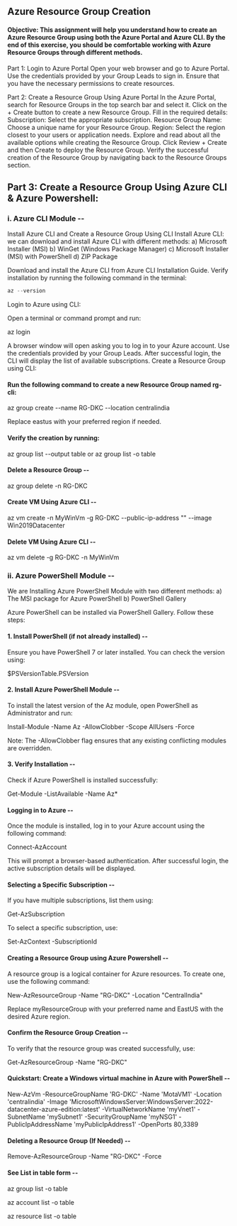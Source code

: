 ## Azure Resource Group Creation

#### Objective: This assignment will help you understand how to create an Azure Resource Group using both the Azure Portal and Azure CLI. By the end of this exercise, you should be comfortable working with Azure Resource Groups through different methods.

Part 1: Login to Azure Portal
Open your web browser and go to Azure Portal.
Use the credentials provided by your Group Leads to sign in.
Ensure that you have the necessary permissions to create resources.

Part 2: Create a Resource Group Using Azure Portal
In the Azure Portal, search for Resource Groups in the top search bar and select it.
Click on the + Create button to create a new Resource Group.
Fill in the required details:
Subscription: Select the appropriate subscription.
Resource Group Name: Choose a unique name for your Resource Group.
Region: Select the region closest to your users or application needs.
Explore and read about all the available options while creating the Resource Group.
Click Review + Create and then Create to deploy the Resource Group.
Verify the successful creation of the Resource Group by navigating back to the Resource Groups section.

## Part 3: Create a Resource Group Using Azure CLI & Azure Powershell:

### i. Azure CLI Module --
Install Azure CLI and Create a Resource Group Using CLI
Install Azure CLI:
we can download and install Azure CLI with different methods:
a) Microsoft Installer (MSI)
b) WinGet (Windows Package Manager)
c) Microsoft Installer (MSI) with PowerShell
d) ZIP Package

Download and install the Azure CLI from Azure CLI Installation Guide.
Verify installation by running the following command in the terminal:
```powershell
az --version
```
Login to Azure using CLI:

Open a terminal or command prompt and run:

az login

A browser window will open asking you to log in to your Azure account. Use the credentials provided by your Group Leads.
After successful login, the CLI will display the list of available subscriptions.
Create a Resource Group using CLI:

#### Run the following command to create a new Resource Group named rg-cli:

az group create --name RG-DKC --location centralindia

Replace eastus with your preferred region if needed.

#### Verify the creation by running:

az group list --output table   or    az group list -o table

#### Delete a Resource Group --

az group delete -n RG-DKC

#### Create VM Using Azure CLI --

az vm create -n MyWinVm -g RG-DKC --public-ip-address "" --image Win2019Datacenter

#### Delete VM Using Azure CLI --

az vm delete -g RG-DKC -n MyWinVm


### ii. Azure PowerShell Module --

We are Installing Azure PowerShell Module with two different methods:
a) The MSI package for Azure PowerShell
b) PowerShell Gallery

Azure PowerShell can be installed via PowerShell Gallery. Follow these steps:

#### 1. Install PowerShell (if not already installed) --

Ensure you have PowerShell 7 or later installed. You can check the version using:

$PSVersionTable.PSVersion

#### 2. Install Azure PowerShell Module --

To install the latest version of the Az module, open PowerShell as Administrator and run:

Install-Module -Name Az -AllowClobber -Scope AllUsers -Force

Note: The -AllowClobber flag ensures that any existing conflicting modules are overridden.

#### 3. Verify Installation --

Check if Azure PowerShell is installed successfully:

Get-Module -ListAvailable -Name Az*

#### Logging in to Azure --

Once the module is installed, log in to your Azure account using the following command:

Connect-AzAccount

This will prompt a browser-based authentication. After successful login, the active subscription details will be displayed.

#### Selecting a Specific Subscription --

If you have multiple subscriptions, list them using:

Get-AzSubscription

To select a specific subscription, use:

Set-AzContext -SubscriptionId <your-subscription-id>

#### Creating a Resource Group using Azure Powershell --
A resource group is a logical container for Azure resources. To create one, use the following command:

New-AzResourceGroup -Name "RG-DKC" -Location "CentralIndia"

Replace myResourceGroup with your preferred name and EastUS with the desired Azure region.

#### Confirm the Resource Group Creation --

To verify that the resource group was created successfully, use:

Get-AzResourceGroup -Name "RG-DKC"

#### Quickstart: Create a Windows virtual machine in Azure with PowerShell --

New-AzVm -ResourceGroupName 'RG-DKC' -Name 'MotaVM1' -Location 'centralindia' -Image 'MicrosoftWindowsServer:WindowsServer:2022-datacenter-azure-edition:latest' -VirtualNetworkName 'myVnet1' -SubnetName 'mySubnet1' -SecurityGroupName 'myNSG1' -PublicIpAddressName 'myPublicIpAddress1' -OpenPorts 80,3389

#### Deleting a Resource Group (If Needed) --

Remove-AzResourceGroup -Name "RG-DKC" -Force

#### See List in table form --

az group list -o table

az account list -o table

az resource list -o table
















